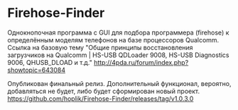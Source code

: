 # Firehose-Finder
Однокнопочная программа с GUI для подбора программера (firehose) к определённым моделям телефонов на базе процессоров Qualcomm.
Ссылка на базовую тему "Общие принципы восстановления загрузчиков на Qualcomm | HS-USB QDLoader 9008, HS-USB Diagnostics 9006, QHUSB_DLOAD и т.д."
http://4pda.ru/forum/index.php?showtopic=643084

Опубликован финальный релиз. Дополнительный функционал, вероятно, добавляться не будет, либо будет сформирован новый проект.
https://github.com/hoplik/Firehose-Finder/releases/tag/v1.0.3.0
